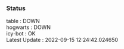 ### Status


table : DOWN  
hogwarts : DOWN  
icy-bot : OK  
Latest Update : 2022-09-15 12:24:42.024650
